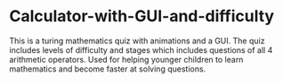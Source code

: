 # Calculator-with-GUI-and-difficulty
This is a turing mathematics quiz with animations and a GUI. 
The quiz includes levels of difficulty and stages which includes questions of all 4 arithmetic operators. 
Used for helping younger children to learn mathematics and become faster at solving questions.
